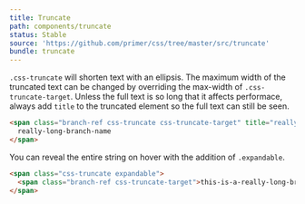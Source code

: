 ```yaml
---
title: Truncate
path: components/truncate
status: Stable
source: 'https://github.com/primer/css/tree/master/src/truncate'
bundle: truncate
---
```



`.css-truncate` will shorten text with an ellipsis. The maximum width of the truncated text can be changed by overriding the max-width of `.css-truncate-target`. Unless the full text is so long that it affects performace, always add `title` to the truncated element so the full text can still be seen.

```html live title="Truncate"
<span class="branch-ref css-truncate css-truncate-target" title="really-long-branch-name">
  really-long-branch-name
</span>
```

You can reveal the entire string on hover with the addition of `.expandable`.

```html live title="Truncate Expandable"
<span class="css-truncate expandable">
  <span class="branch-ref css-truncate-target">this-is-a-really-long-branch-name</span>
</span>
```
